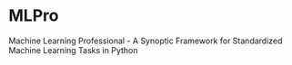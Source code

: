 # MLPro
Machine Learning Professional - A Synoptic Framework for Standardized Machine Learning Tasks in Python
